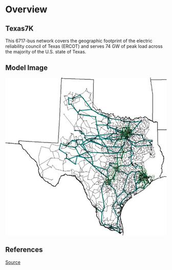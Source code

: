 # Overview

## Texas7K

This 6717-bus network covers the geographic footprint of the electric reliability council of Texas (ERCOT) and serves 74 GW of peak load across the majority of the U.S. state of Texas.

## Model Image

![Model Image](assets/texas7k.jpg)

## References

[Source](https://electricgrids.engr.tamu.edu/electric-grid-test-cases/datasets-for-arpa-e-perform-program/)

